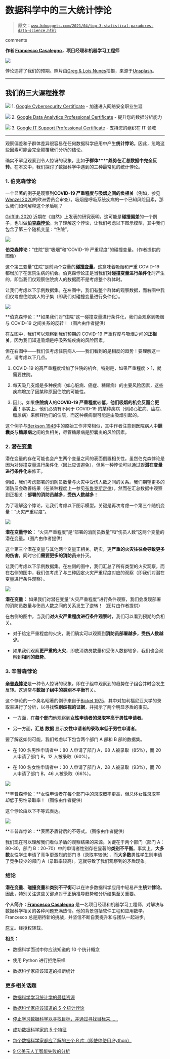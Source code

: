 # 数据科学中的三大统计悖论

> 原文：[`www.kdnuggets.com/2021/04/top-3-statistical-paradoxes-data-science.html`](https://www.kdnuggets.com/2021/04/top-3-statistical-paradoxes-data-science.html)

comments

**作者 [Francesco Casalegno](https://www.linkedin.com/in/francescocasalegno/)，项目经理和机器学习工程师**

![](img/1d6493deac46f1dbafb00d841166e02f.png)

悖论违背了我们的预期。照片由[Greg & Lois Nunes](https://unsplash.com/@greg_nunes?utm_source=unsplash&utm_medium=referral&utm_content=creditCopyText)拍摄，来源于[Unsplash](https://unsplash.com/photos/ltifWJbvhXM?utm_source=unsplash&utm_medium=referral&utm_content=creditCopyText)。

* * *

## 我们的三大课程推荐

![](img/0244c01ba9267c002ef39d4907e0b8fb.png) 1. [Google Cybersecurity Certificate](https://www.kdnuggets.com/google-cybersecurity) - 加速进入网络安全职业生涯

![](img/e225c49c3c91745821c8c0368bf04711.png) 2. [Google Data Analytics Professional Certificate](https://www.kdnuggets.com/google-data-analytics) - 提升您的数据分析能力

![](img/0244c01ba9267c002ef39d4907e0b8fb.png) 3. [Google IT Support Professional Certificate](https://www.kdnuggets.com/google-itsupport) - 支持您的组织在 IT 领域

* * *

观察偏差和子群体差异很容易在任何数据科学应用中产生**统计悖论**。因此，忽略这些因素可能会完全颠覆我们分析的结论。

确实不罕见观察到令人惊讶的现象，比如**子群体****趋势在汇总数据中完全反转**。在本文中，我们探讨了数据科学中遇到的三种最常见的统计悖论。

### **1. 伯克森悖论**

一个显著的例子是观察到**COVID-19 严重程度与吸烟之间的负相关**（例如，参见[Wenzel 2020](https://ec.europa.eu/jrc/en/publication/smoking-and-covid-19-review-studies-suggesting-protective-effect-smoking-against-covid-19)的欧洲委员会审查）。吸烟是呼吸系统疾病的一个已知风险因素，那么我们如何解释这个矛盾呢？

[Griffith 2020](https://www.nature.com/articles/s41467-020-19478-2) 近期在《自然》上发表的研究表明，这可能是**碰撞偏差**的一个例子，也叫做[**伯克森悖论**](https://en.wikipedia.org/wiki/Berkson%27s_paradox)。为了理解这个悖论，让我们考虑以下图示模型，其中我们包含了第三个随机变量：“住院”。

![](img/e20556d5d07e6a0d471ff191cc59996f.png)

**伯克森悖论：**“住院”是“吸烟”和“COVID-19 严重程度”的碰撞变量。（作者提供的图像）

这个第三变量“住院”是前两个变量的[**碰撞变量**](https://en.wikipedia.org/wiki/Collider_(statistics))。这意味着吸烟和严重 COVID-19 都增加了在医院生病的机会。伯克森悖论正是当我们**对碰撞变量进行条件化**时产生的，即当我们仅观察住院病人的数据而不是考虑整个群体时。

让我们考虑以下示例数据集。在左图中，我们有整个群体的观察数据，而右图中我们仅考虑住院病人的子集（即我们对碰撞变量进行条件化）。

![](img/a80d2380cdf6e78064933ebe42aad343.png)

**伯克森悖论：**如果我们对“住院”这一碰撞变量进行条件化，我们会观察到吸烟与 COVID-19 之间关系的反转！（图片由作者提供）

在左图中，我们可以观察到我们预期的 COVID-19 严重程度与吸烟之间的**正相关**，因为我们知道吸烟是呼吸系统疾病的风险因素。

但在右图中——我们仅考虑住院病人——我们看到的是相反的趋势！要理解这一点，请考虑以下几点。

1.  COVID-19 的高严重程度增加了住院的机会。特别是，如果严重程度 > 1，就需要住院。

1.  每天吸几支烟是多种疾病（如心脏病、癌症、糖尿病）的主要风险因素，这些疾病增加了因某种原因住院的可能性。

1.  因此，如果**住院病人**的**COVID-19 严重程度**较**低，他们吸烟的机会反而**会**更高**！事实上，他们必须有不同于 COVID-19 的某种疾病（例如心脏病、癌症、糖尿病）来解释他们的住院，而这种疾病很可能是由吸烟引起的。

这个例子与[Berkson 1946](https://www.jstor.org/stable/3002000?casa_token=EBVDrF0sqOQAAAAA%3ABvQ5XgFAxop9ZGhFWkgp2cm_Ck0I1jXy27dh8iK6UUaADuPFYJM7lndD9ti_XTTlA2qPawpK4ylyb-jc9F7rNB0bG5iqL6Z4ekwWRWwDDjN4TUEdMw&seq=1#metadata_info_tab_contents)中的原始工作非常相似，其中作者注意到医院病人中**胆囊炎**与**糖尿病**之间的负相关，尽管糖尿病是胆囊炎的风险因素。

### **2\. 潜在变量**

潜在变量的存在可能也会产生两个变量之间的表面倒置相关性。虽然伯克森悖论是因为对碰撞变量进行条件化（因此应该避免），但另一种悖论可以通过**对潜在变量进行条件化**来修正。

例如，我们考虑部署的消防员数量与火灾中受伤人数之间的关系。我们期望更多的消防员会改善结果（在某种程度上—参见[布鲁克斯定律](https://en.wikipedia.org/wiki/Brooks%27s_law)），然而在汇总数据中观察到正相关：**部署的消防员越多，受伤人数越多**！

为了理解这个悖论，让我们考虑以下图示模型。关键是再次考虑一个第三个随机变量：“火灾严重程度”。

![](img/69b73eaec603bc4b4c539e9b56ed728b.png)

**潜在变量悖论：** “火灾严重程度”是“部署的消防员数量”和“伤员人数”这两个变量的潜在变量。（图片由作者提供）

这个第三个潜在变量与其他两个变量正相关。确实，更**严重的火灾往往会导致更多的伤害**，同时它们**需要更多的消防员**来扑灭。

让我们考虑以下示例数据集。在左侧的图中，我们汇总了所有类型的火灾观察，而在右侧的图中，我们仅考虑了与三种固定火灾严重程度对应的观察（即我们对潜在变量进行条件观察）。

![](img/e3ac6b0fa03e7d0b3f4dd12877d40e39.png)

**潜在变量：** 如果我们对潜在变量“火灾严重程度”进行条件观察，我们会发现部署的消防员数量与伤员人数之间的关系发生了逆转！（图片由作者提供）

在右侧的图中，当我们**对火灾严重程度进行条件观察**时，我们可以看到预期的负相关。

+   对于给定严重程度的火灾，我们确实可以观察到**消防员部署越多，受伤人数越少**。

+   如果我们观察**更严重的火灾**，即使消防员数量和受伤人数都较多，我们也会观察到**相同的趋势**。

### 3\. 辛普森悖论

[**辛普森悖论**](https://en.m.wikipedia.org/wiki/Simpson%27s_paradox)是一种令人惊讶的现象，即在子组中观察到的趋势在子组合并时会发生反转。这通常与**数据子组中的类别不平衡**有关。

这个悖论的一个臭名昭著的例子来自于[Bickel 1975](https://science.sciencemag.org/content/187/4175/398.abstract)，其中对加利福尼亚大学的录取率进行了分析，以寻找**性别歧视的证据**，并揭示了两个明显矛盾的事实。

+   一方面，在**每个部门**他观察到**女性申请者的录取率高于男性申请者**。

+   另一方面，**汇总** **数据** 显示**女性申请者的录取率低于男性申请者**。

要了解这如何可能，我们考虑以下包含两个部门 A 部和 B 部的数据集。

+   在 100 名男性申请者中：80 人申请了部门 A，68 人被录取（85%），而 20 人申请了部门 B，12 人被录取（60%）。

+   在 100 名女性申请者中：30 人申请了部门 A，28 人被录取（93%），而 70 人申请了部门 B，46 人被录取（66%）。

![](img/ac5b3c8d348cd7fd84e91bae1e039471.png)

**辛普森悖论：**女性申请者在每个部门中的录取概率更高，但总体女性录取率却低于男性录取率！（图像由作者提供）

这个悖论由以下不等式表达。

![](img/8ffdfdd5417bcda6b7e47ddbcae53d85.png)

**辛普森悖论：**表面矛盾背后的不等式。（图像由作者提供）

我们现在可以理解我们看似矛盾的观察结果的来源。关键在于两个部门（部门 A：80–30，部门 B：20–70）中的申请者性别存在显著的**类别不平衡**。事实上，**大多数**女性学生申请了竞争更激烈的部门 B（录取率较低），而**大多数**男性学生则申请了竞争较少的部门 A（录取率较高）。这就导致了我们观察到的矛盾现象。

### **结论**

**潜在变量**、**碰撞变量**和**类别不平衡**可以在许多数据科学应用中轻易产生**统计悖论**。因此，特别关注这些关键点对于正确推导趋势和分析结果至关重要。

**个人简介：[Francesco Casalegno](https://www.linkedin.com/in/francescocasalegno/)** 是一名项目经理和机器学习工程师，对解决与数据科学相关的各种问题充满热情。他的背景包括软件工程和应用数学。Francesco 总是期待新的挑战，并坚信不断自我提升和与团队一起进步。

[原文](https://towardsdatascience.com/top-3-statistical-paradoxes-in-data-science-e2dc37535d99)。经授权转载。

**相关：**

+   数据科学面试中你应该知道的 10 个统计概念

+   使用 Python 进行拒绝采样

+   数据科学家应该知道的推断统计

### 更多相关话题

+   [数据科学学习统计学的最佳资源](https://www.kdnuggets.com/2021/12/springboard-top-resources-learn-data-science-statistics.html)

+   [数据科学家应该知道的 5 个统计悖论](https://www.kdnuggets.com/2023/02/5-statistical-paradoxes-data-scientists-know.html)

+   [停止学习数据科学以寻找目标，并通过寻找目标来……](https://www.kdnuggets.com/2021/12/stop-learning-data-science-find-purpose.html)

+   [成功数据科学家的 5 个特征](https://www.kdnuggets.com/2021/12/5-characteristics-successful-data-scientist.html)

+   [每个数据科学家都应了解的三个 R 库（即使你使用 Python）](https://www.kdnuggets.com/2021/12/three-r-libraries-every-data-scientist-know-even-python.html)

+   [9 亿美元人工智能失败的分析](https://www.kdnuggets.com/2021/12/9b-ai-failure-examined.html)
